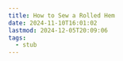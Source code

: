 ```yaml
---
title: How to Sew a Rolled Hem
date: 2024-11-10T16:01:02
lastmod: 2024-12-05T20:09:06
tags:
  - stub
---
```

